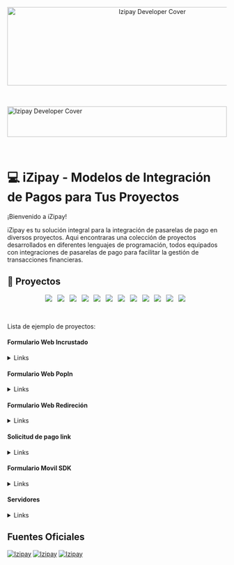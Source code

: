 <p align="center">
  <img src="http://34.176.164.120/wp-content/uploads/2024/01/logo-Izipay.png" alt="Izipay Developer Cover" width="650" height="180">
</p>
<br />
<br />

<a target="_blank" href="https://secure.micuentaweb.pe/doc/es-PE/">
  <img src="http://34.176.164.120/wp-content/uploads/2024/01/1.png" alt="Izipay Developer Cover" width="100%" height="70"></a>

<br />
<br />
<br />

# 💻 iZipay -  Modelos de Integración de Pagos para Tus Proyectos

¡Bienvenido a iZipay!

iZipay es tu solución integral para la integración de pasarelas de pago en diversos proyectos. Aqui encontraras una colección de proyectos desarrollados en diferentes lenguajes de programación, todos equipados con integraciones de pasarelas de pago para facilitar la gestión de transacciones financieras.
<br />

## 💼 Proyectos

<p align="center">
<img src="https://img.shields.io/badge/React-61DAFB?style=for-the-badge&logo=React&logoColor=white"/>&nbsp;&nbsp;
<img src="https://img.shields.io/badge/Angular-DD0031?style=for-the-badge&logo=Angular&logoColor=white"/>&nbsp;&nbsp;
<img src="https://img.shields.io/badge/Vue.js-4FC08D?style=for-the-badge&logo=Vue.js&logoColor=white"/>&nbsp;&nbsp;
<img src="https://img.shields.io/badge/Flutter-02569B?style=for-the-badge&logo=flutter&logoColor=white"/>&nbsp;&nbsp;
<img src="https://img.shields.io/badge/Android-3DDC84?style=for-the-badge&logo=Android&logoColor=white"/>&nbsp;&nbsp;
<img src="https://img.shields.io/badge/Python-14354C?style=for-the-badge&logo=python&logoColor=white" />&nbsp;&nbsp;
<img src="https://img.shields.io/badge/PHP-777BB4?style=for-the-badge&logo=PHP&logoColor=white"/>&nbsp;&nbsp;
<img src="https://img.shields.io/badge/Laravel-FF2D20?style=for-the-badge&logo=Laravel&logoColor=white"/>&nbsp;&nbsp;
<img src="https://img.shields.io/badge/JavaScript-F7DF1E?style=for-the-badge&logo=JavaScript&logoColor=black"/>&nbsp;&nbsp;
<img src="https://img.shields.io/badge/Node.js-43853D?style=for-the-badge&logo=Node.js&logoColor=white"/>&nbsp;&nbsp;
<img src="https://img.shields.io/badge/Flask-000000?style=for-the-badge&logo=flask&logoColor=white"/>&nbsp;&nbsp;
<img src="https://img.shields.io/badge/.NET-512BD4?style=for-the-badge&logo=.net&logoColor=white"/>&nbsp;&nbsp;





</p>
<br />

Lista de ejemplo de proyectos:  <br />

#### Formulario Web Incrustado

  <details><summary>Links</summary><p>
    
- [Proyecto en Php](https://github.com/izipay-pe/Embedded-PaymentForm-PHP): Desarrollado con PHP, incluye la integración de la pasarela Izipay para manejar transacciones de manera segura.
  
- [Proyecto en Php-SDK](https://github.com/izipay-pe/Embedded-PaymentForm-PHP-SDK): Desarrollado con PHP-SDK, incluye la integración de la pasarela Izipay para manejar transacciones de manera segura.
  
- [Proyecto en Laravel](https://github.com/izipay-pe/Embedded-PaymentForm-Laravel): Desarrollado con Laravel, incluye la integración de la pasarela Izipay para manejar transacciones de manera segura.

- [Proyecto en JavaScript](https://github.com/izipay-pe/Embedded-PaymentForm-JavaScript): Desarrollado con JavaScript, incluye la integración de la pasarela Izipay para manejar transacciones de manera segura.
  
- [Proyecto en Python - Django](https://github.com/izipay-pe/Embedded-PaymentForm-Python-Django): Desarrollado con Python - Django, incluye la integración de la pasarela para manejar transacciones de manera segura.
  
- [Proyecto en.Net](https://github.com/izipay-pe/Embedded-PaymentForm-.NetCore): Desarrollado con .Net, incluye la integración de la pasarela Izipay para manejar transacciones de manera segura.

- [Proyecto en React](https://github.com/izipay-pe/Embedded-PaymentForm-React): Desarrollado con React, incluye la integración de la pasarela Izipay para manejar transacciones de manera segura.
  
- [Proyecto en Angular](https://github.com/izipay-pe/Embedded-PaymentForm-Angular): Desarrollado con Angular, incluye la integración de la pasarela Izipay para manejar transacciones de manera segura.
  
- [Proyecto en Vue](https://github.com/izipay-pe/Embedded-PaymentForm-Vue.js): Desarrollado con Vue, incluye la integración de la pasarela Izipay para manejar transacciones de manera segura.
  

</p></details>


#### Formulario Web PopIn

  <details><summary>Links</summary><p>
    
- [Proyecto en Php](https://github.com/izipay-pe/PopIn-PaymentForm-PHP): Desarrollado con PHP, incluye la integración de la pasarela Izipay para manejar transacciones de manera segura.

- [Proyecto en Php-SDK](https://github.com/izipay-pe/PopIn-PaymentForm-Php-Sdk): Desarrollado con PHP-SDK, incluye la integración de la pasarela Izipay para manejar transacciones de manera segura.

- [Proyecto en Laravel](https://github.com/izipay-pe/PopIn-PaymentForm-Laravel): Desarrollado con Laravel, incluye la integración de la pasarela Izipay para manejar transacciones de manera segura.
    
- [Proyecto en JavaScript](https://github.com/izipay-pe/PopIn-PaymentForm-JavaScript): Desarrollado con JavaScript, incluye la integración de la pasarela Izipay para manejar transacciones de manera segura.

- [Proyecto en Python - Django](https://github.com/izipay-pe/PopIn-PaymentForm-Python-Django): Desarrollado con Python - Django, incluye la integración de la pasarela para manejar transacciones de manera segura.

- [Proyecto en.Net](https://github.com/izipay-pe/PopIn-PaymentForm-.NetCore): Desarrollado con .Net, incluye la integración de la pasarela Izipay para manejar transacciones de manera segura.
  
- [Proyecto en React](https://github.com/izipay-pe/PopIn-PaymentForm-React): Desarrollado con React, incluye la integración de la pasarela Izipay para manejar transacciones de manera segura.

- [Proyecto en Angular](https://github.com/izipay-pe/PopIn-PaymentForm-Angular): Desarrollado con Angular, incluye la integración de la pasarela Izipay para manejar transacciones de manera segura.
  
- [Proyecto en Vue](https://github.com/izipay-pe/PopIn-PaymentForm-Vue.js): Desarrollado con Vue, incluye la integración de la pasarela Izipay para manejar transacciones de manera segura.
  

</p></details>


#### Formulario Web Redireción

  <details><summary>Links</summary><p>
    
- [Proyecto en Php](https://github.com/izipay-pe?tab=repositories): Desarrollado con PHP, incluye la integración de la pasarela Izipay para manejar transacciones de manera segura.

- [Proyecto en Php-SDK](https://github.com/izipay-pe?tab=repositories): Desarrollado con PHP-SDK, incluye la integración de la pasarela Izipay para manejar transacciones de manera segura.
    
- [Proyecto en JavaScript](https://github.com/izipay-pe?tab=repositories): Desarrollado con JavaScript, incluye la integración de la pasarela Izipay para manejar transacciones de manera segura.

- [Proyecto en.Net](https://github.com/izipay-pe?tab=repositories): Desarrollado con .Net, incluye la integración de la pasarela Izipay para manejar transacciones de manera segura.
  
  

</p></details>

#### Solicitud de pago link 

  <details><summary>Links</summary><p>
    
- [Proyecto en NodeJs](https://github.com/izipay-pe/LinkPro-PaymentForm-NodeJS): Desarrollado con NodeJs, incluye la integración de la pasarela Izipay para manejar transacciones de manera segura.
    
</p></details>
 

#### Formulario Movil SDK

<details><summary>Links</summary><p>

###### Android
    
- [Proyecto en Kotlin](https://github.com/izipay-pe/Sdk-PaymentForm-Kotlin): Una aplicación Kotlin con una integración elegante de iZipay para manejar pagos de manera eficiente.
    
- [Proyecto en Java](https://github.com/izipay-pe/Sdk-PaymentForm-Java-Android): Una aplicación .Net con una integración elegante de iZipay para manejar pagos de manera eficiente.

###### IOS
  
- [Proyecto en Swift](https://github.com/izipay-pe/Sdk-PaymentForm-swift): Una aplicación Swift con una integración elegante de iZipay para manejar pagos de manera eficiente.
  
</p></details>

#### Servidores

<details><summary>Links</summary><p>

###### IPN
- [Proyecto en Php](): Desarrollado en Php, es un sistema de notificación de servidor a servidor que informa sobre el resultado de un pago.
    
- [Proyecto en JavaScript-Express](): Desarrollado en JavaScript-Express, es un sistema de notificación de servidor a servidor que informa sobre el resultado de un pago.
  

###### FormToken
- [Proyecto en Php](): Desarrollado en Php, El FormToken es una clave temporal que encapsula los detalles esenciales de una transacción de pago, facilitando su procesamiento seguro y eficiente.
    
- [Proyecto en JavaScript-Express](): Desarrollado en JavaScript-Express El FormToken es una clave temporal que encapsula los detalles esenciales de una transacción de pago, facilitando su procesamiento seguro y eficiente.

  
</p></details>


## Fuentes Oficiales
  
<a target="_blank" href="https://www.youtube.com/@izipay">
  <img alt="Izipay" src="https://img.shields.io/badge/YouTube-FF0000?style=for-the-badge&logo=YouTube&logoColor=white"></a>

<a target="_blank" href="https://github.com/lyra">
  <img alt="Izipay" src="https://img.shields.io/badge/Repositorio-000000?style=for-the-badge&logo=GitHub&logoColor=white"></a>

<a target="_blank" href="https://secure.micuentaweb.pe/doc/es-PE/">
  <img alt="Izipay" src="https://img.shields.io/badge/Documentaci%C3%B3n-3DDC84?style=for-the-badge&logo=read-the-docs&logoColor=white"></a>
